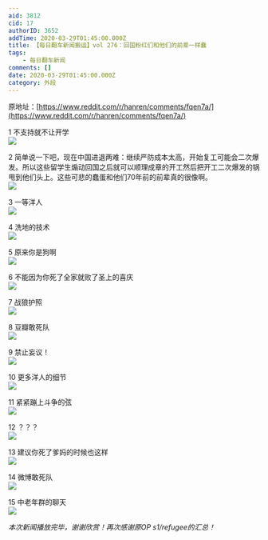 ```yaml
---
aid: 3812
cid: 17
authorID: 3652
addTime: 2020-03-29T01:45:00.000Z
title: 【每日翻车新闻搬运】vol 276：回国粉红们和他们的前辈一样蠢
tags:
    - 每日翻车新闻
comments: []
date: 2020-03-29T01:45:00.000Z
category: 外段
---
```


原地址：[https://www.reddit.com/r/hanren/comments/fqen7a/](https://www.reddit.com/r/hanren/comments/fqen7a/)

1 不支持就不让开学  
![](https://images.weserv.nl/?url=https%3A%2F%2Fpreview.redd.it%2F8ze2bib6tcp41.jpg%3Fwidth%3D590%26format%3Dpjpg%26auto%3Dwebp%26s%3Dc18198b65acc5c0d8178361abba8c70af5946e19)

2 简单说一下吧，现在中国进退两难：继续严防成本太高，开始复工可能会二次爆发。所以这些留学生煽动回国之后就可以顺理成章的开工然后把开工二次爆发的锅甩到他们头上。这些可悲的蠢蛋和他们70年前的前辈真的很像啊。  
![](https://images.weserv.nl/?url=https%3A%2F%2Fpreview.redd.it%2F9jz186b6tcp41.jpg%3Fwidth%3D935%26format%3Dpjpg%26auto%3Dwebp%26s%3D482f3a549cc5680d80de6e91119c60399199807b)

3 一等洋人  
![](https://images.weserv.nl/?url=https%3A%2F%2Fpreview.redd.it%2Fofachob6tcp41.jpg%3Fwidth%3D720%26format%3Dpjpg%26auto%3Dwebp%26s%3D931457d5c04bf3f4f69fb67a7b63dd01dac567fc)

4 洗地的技术  
![](https://images.weserv.nl/?url=https%3A%2F%2Fpreview.redd.it%2F5jr8aae6tcp41.jpg%3Fwidth%3D640%26format%3Dpjpg%26auto%3Dwebp%26s%3D6c3a566a398853850afed2ebc652c49962099705)

5 原来你是狗啊  
![](https://images.weserv.nl/?url=https%3A%2F%2Fpreview.redd.it%2Fxl6mcdc6tcp41.png%3Fwidth%3D518%26format%3Dpng%26auto%3Dwebp%26s%3D0050be78d3269b2a65677b338ecab687f023fac2)

6 不能因为你死了全家就败了圣上的喜庆  
![](https://images.weserv.nl/?url=https%3A%2F%2Fpreview.redd.it%2Flfbssab6tcp41.jpg%3Fwidth%3D900%26format%3Dpjpg%26auto%3Dwebp%26s%3Dc5fdf555b2c3d8850fb59b3279c24a9ec56ade8b)

7 战狼护照  
![](https://images.weserv.nl/?url=https%3A%2F%2Fpreview.redd.it%2Fy60earb6tcp41.jpg%3Fwidth%3D960%26format%3Dpjpg%26auto%3Dwebp%26s%3D7427d3ddd8f2466124aa831b8e209863d2ce0b4d)

8 豆瓣敢死队  
![](https://images.weserv.nl/?url=https%3A%2F%2Fpreview.redd.it%2F0ka87fe6tcp41.jpg%3Fwidth%3D524%26format%3Dpjpg%26auto%3Dwebp%26s%3Deb30bda4d69a469afe51de7147e9010dc6cfc3a8)

9 禁止妄议！  
![](https://images.weserv.nl/?url=https%3A%2F%2Fpreview.redd.it%2Fvj0ijge6tcp41.jpg%3Fwidth%3D712%26format%3Dpjpg%26auto%3Dwebp%26s%3D637ab028e157765aaeccc35904e90f8a9cda92b7)

10 更多洋人的细节  
![](https://images.weserv.nl/?url=https%3A%2F%2Fpreview.redd.it%2Fxg2k3yb6tcp41.jpg%3Fwidth%3D591%26format%3Dpjpg%26auto%3Dwebp%26s%3Dec33113e932d173539e0184e67811010ae4e89d2)

11 紧紧蹦上斗争的弦  
![](https://images.weserv.nl/?url=https%3A%2F%2Fpreview.redd.it%2Fgtlvueh6tcp41.jpg%3Fwidth%3D1280%26format%3Dpjpg%26auto%3Dwebp%26s%3D3f435716aa3672a4e4b6504bd711269700b8dc91)

12 ？？？  
![](https://images.weserv.nl/?url=https%3A%2F%2Fpreview.redd.it%2Fmjzcbfb6tcp41.jpg%3Fwidth%3D360%26format%3Dpjpg%26auto%3Dwebp%26s%3D5dad6a72f1937d9f2e9e121cbc0eda79807d8cc8)

13 建议你死了爹妈的时候也这样  
![](https://images.weserv.nl/?url=https%3A%2F%2Fpreview.redd.it%2F4vumuhe6tcp41.jpg%3Fwidth%3D828%26format%3Dpjpg%26auto%3Dwebp%26s%3D804d3c4eec9f53c05e16e5008a7db8f4cd6fbc06)

14 微博敢死队  
![](https://images.weserv.nl/?url=https%3A%2F%2Fpreview.redd.it%2Fekotyje6tcp41.jpg%3Fwidth%3D466%26format%3Dpjpg%26auto%3Dwebp%26s%3Dc23f52cf83e24dab7e6c9417ae294de926e8e2ad)

15 中老年群的聊天  
![](https://images.weserv.nl/?url=https%3A%2F%2Fpreview.redd.it%2F02hb1fb6tcp41.jpg%3Fwidth%3D609%26format%3Dpjpg%26auto%3Dwebp%26s%3D1a62a3e93d184a03fb3945152212a513773374dc)

_本次新闻播放完毕，谢谢欣赏！再次感谢原OP s1/refugee的汇总！_
